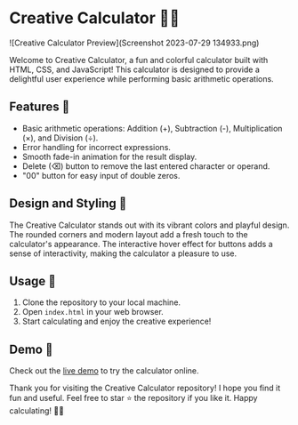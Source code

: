 # Creative Calculator 🎨🧮

![Creative Calculator Preview](Screenshot 2023-07-29 134933.png)

Welcome to Creative Calculator, a fun and colorful calculator built with HTML, CSS, and JavaScript! This calculator is designed to provide a delightful user experience while performing basic arithmetic operations.

## Features 🌟

- Basic arithmetic operations: Addition (+), Subtraction (-), Multiplication (×), and Division (÷).
- Error handling for incorrect expressions.
- Smooth fade-in animation for the result display.
- Delete (⌫) button to remove the last entered character or operand.
- "00" button for easy input of double zeros.

## Design and Styling 🎨

The Creative Calculator stands out with its vibrant colors and playful design. The rounded corners and modern layout add a fresh touch to the calculator's appearance. The interactive hover effect for buttons adds a sense of interactivity, making the calculator a pleasure to use.

## Usage 🚀

1. Clone the repository to your local machine.
2. Open `index.html` in your web browser.
3. Start calculating and enjoy the creative experience!

## Demo 🎥

Check out the [live demo](https://ajinkya2217.github.io/Calculator/) to try the calculator online.

Thank you for visiting the Creative Calculator repository! I hope you find it fun and useful. Feel free to star ⭐ the repository if you like it. Happy calculating! 🌈🚀

